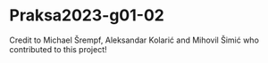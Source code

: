# Praksa2023-g01-02

Credit to Michael Šrempf, Aleksandar Kolarić and Mihovil Šimić who contributed to this project!
